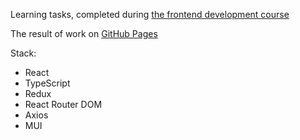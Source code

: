 Learning tasks, completed during [the frontend development course](https://it-incubator.io/education/front-end 'view the course website')

The result of work on [GitHub Pages](https://morozovaan.github.io/tasks-with-autotests/ 'view the project')

Stack:

- React
- TypeScript
- Redux
- React Router DOM
- Axios
- MUI